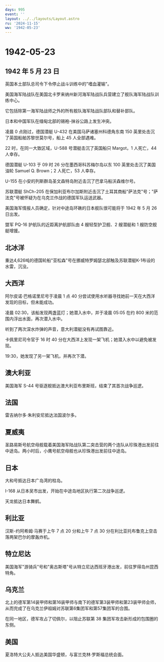 ```yaml
---
days: 995
event: ''
layout: ../../layouts/Layout.astro
ru: '2024-11-15'
ww: '1942-05-23'
---
```


# 1942-05-23

## 1942 年 5 月 23 日

英国本土部队总司令下令停止战斗训练中的"嗜血灌输"。

美国海军陆战队在美国北卡罗来纳州新河海军陆战队兵营建立了舰队海军陆战队训练中心。

它包括除第一海军陆战师之外的所有舰队海军陆战队部队和替补部队。

日本和中国军队在缅甸北部的锡袍-抹谷公路上发生冲突。

凌晨 0 点刚过，德国潜艇 U-432 在美国马萨诸塞州科德角东南 150
英里处击沉了英国船舶苏黎世莫尔号，船上 45 人全部遇难。

22 时，在同一大致区域，U-588 号潜艇击沉了英国船只 Margot，1 人死亡，44
人幸存。

德国潜艇 U-103 于 09 时 26 分在墨西哥科苏梅尔岛以东 100
英里处击沉了美国油轮 Samuel Q. Brown；2 人死亡，53 人幸存。

U-155 在小安的列斯群岛圣文森特岛附近击沉了巴拿马船沃森维尔号。

苏联潜艇 ShCh-205
在保加利亚布尔加斯附近击沉了土耳其商船"萨法克"号；"萨法克"号被怀疑为在乌克兰作战的德国军队运送武器。

美国海军情报人员确定，针对中途岛环礁的日本舰队很可能将于 1942 年 5 月 26
日出发。

盟军 PQ-16 护航队的近距离护航部队由 4 艘轻型护卫舰、2 艘潜艇和 1
艘防空舰艇增援。

## 北冰洋

重达4,626吨的德国轮船"亚松森"号在挪威特罗姆瑟北部触及苏联潜艇K-1布设的水雷，沉没。

## 大西洋

阿尔皮诺·巴格诺里尼号于凌晨 1 点 40
分尝试使用水听器寻找她前一天在大西洋发现的目标，但未能成功。

凌晨 02:30，该船发现两盏蓝灯；她潜入水中，并于凌晨 05:05 在约 800
米的范围内浮出水面，再次潜入水中。

听到了两次深水炸弹的声音，意大利潜艇没有再试图靠近。

卡佩里尼司令官于 16 时 40
分在大西洋上发现一架飞机；她潜入水中以避免被发现。

19:30，她发现了另一架飞机，并再次下潜。

## 澳大利亚

美国海军 S-44 号驱逐舰抵达澳大利亚布里斯班，结束了其首次战争巡逻。

## 法国

雷吉纳尔多·朱利安尼抵达法国波尔多。

## 夏威夷

圣路易斯号航空母舰载着美国海军陆战队第二突击营的两个连队从珍珠港出发前往中途岛。两小时后，小鹰号航空母舰也从珍珠港出发前往中途岛。

## 日本

大和号抵达日本广岛湾的柱岛。

I-168 从日本吴市出发，开始在中途岛地区执行第二次战争巡逻。

天龙抵达日本舞鹤。

## 利比亚

汉斯-约阿希姆·马赛于上午 7 点 20 分和上午 7 点 30
分在利比亚托布鲁克上空击落两架巴尔的摩轰炸机。

## 特立尼达

美国海军"游骑兵"号和"奥古斯塔"号从特立尼达西班牙港出发，前往罗得岛州昆西特角。

## 乌克兰

北上的德军第14装甲师和第16装甲师与南下的德军第3装甲师和第23装甲师会师，从而完成了在乌克兰伊祖姆对苏联第6集团军和第57集团军的合围。

在同一地区，德军攻占了切佩尔，以阻止苏联第 38
集团军攻击新形成的包围圈的东侧。

## 美国

夏洛特大公夫人抵达美国华盛顿，与富兰克林·罗斯福总统会面。